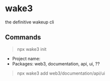 # wake3
the definitive wakeup cli


## Commands

> npx wake3 init
  - Project name:
  - Packages: web3, documentation, api, ui, ??

> npx wake3 add web3/documentation/api/ui
